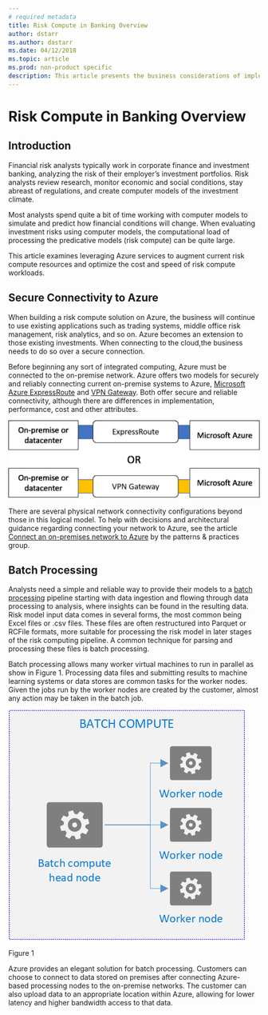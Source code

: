 ```yaml
---
# required metadata
title: Risk Compute in Banking Overview 
author: dstarr
ms.author: dastarr
ms.date: 04/12/2018
ms.topic: article
ms.prod: non-product specific
description: This article presents the business considerations of implementing Risk Compute in Banking on Azure
---
```

# Risk Compute in Banking Overview

## Introduction

Financial risk analysts typically work in corporate finance and investment banking, analyzing the risk of their employer’s investment portfolios. Risk analysts review research, monitor economic and social conditions, stay abreast of regulations, and create computer models of the investment climate.

Most analysts spend quite a bit of time working with computer models to simulate and predict how financial conditions will change. When evaluating investment risks using computer models, the computational load of processing the predicative models (risk compute) can be quite large.

This article examines leveraging Azure services to augment current risk compute resources and optimize the cost and speed of risk compute workloads.

## Secure Connectivity to Azure

When building a risk compute solution on Azure, the business will continue to use existing applications such as trading systems, middle office risk management, risk analytics, and so on. Azure becomes an extension to those existing investments. When connecting to the cloud,the business needs to do so over a secure connection.

Before beginning any sort of integrated computing, Azure must be connected to the on-premise network. Azure offers two models for securely and reliably connecting current on-premise systems to Azure, [Microsoft Azure ExpressRoute](https://docs.microsoft.com/en-us/azure/expressroute/expressroute-introduction) and [VPN Gateway](https://docs.microsoft.com/en-us/azure/vpn-gateway/). Both offer secure and reliable connectivity, although there are differences in implementation, performance, cost and other attributes.

![VPN or ExpressRoute](risk-compute-assets/overview-01.png "VPN or ExpressRoute")

There are several physical network connectivity configurations beyond those in this logical model. To help with decisions and architectural guidance regarding connecting your network to Azure, see the article [Connect an on-premises network to Azure](https://docs.microsoft.com/en-us/azure/architecture/reference-architectures/hybrid-networking/) by the patterns & practices group.

## Batch Processing

Analysts need a simple and reliable way to provide their models to a [batch processing](https://docs.microsoft.com/en-us/azure/batch/) pipeline starting with data ingestion and flowing through data processing to analysis, where insights can be found in the resulting data.
Risk model input data comes in several forms, the most common being Excel files or .csv files. These files are often restructured into Parquet or RCFile formats, more suitable for processing the risk model in later stages of the risk computing pipeline. A common technique for parsing and processing these files is batch processing.

Batch processing allows many worker virtual machines to run in parallel as show in Figure 1. Processing data files and submitting results to machine learning systems or data stores are common tasks for the worker nodes. Given the jobs run by the worker nodes are created by the customer, almost any action may be taken in the batch job.

![On-premise batch compute](risk-compute-assets/overview-02.png "On-premise batch compute")

Figure 1

Azure provides an elegant solution for batch processing. Customers can choose to connect to data stored on premises after connecting Azure-based processing nodes to the on-premise networks. The customer can also upload data to an appropriate location within Azure, allowing for lower latency and higher bandwidth access to that data.